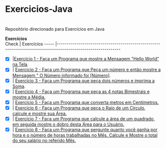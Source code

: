 # Exercicios-Java <h1>
 Repositório direcionado para Exercícios em Java

 **Exercícios**<br>
  Check | Exercícios
  ----- |--------------------------------------------------------------------------------------------------------------
  - [x] |[Exercício 1 - Faça um Programa que mostre a Mensagem "Hello World" na Tela](https://github.com/Giovani-Gomes/Exercicios-Java/tree/main/Exerc%C3%ADcio%201). <br>
 - [x] | [Exercício 2 - Faça um Programa que Peça um número e então mostre a Mensagem " O Número informado foi [Número]](https://github.com/Giovani-Gomes/Exercicios-Java/tree/main/Exerc%C3%ADcio%202). <br>
 - [x] | [Exercício 3 - Faça um Programa que peça dois números e imprima a Soma](https://github.com/Giovani-Gomes/Exercicios-Java/tree/main/Exerc%C3%ADcio%203).<br>
 - [x] | [Exercício 4 - Faça um Programa que peça as 4 notas Bimestrais e mostre a Média.](https://github.com/Giovani-Gomes/Exercicios-Java/tree/main/Exerc%C3%ADcio%204)<br>
 - [x] | [Exercício 5 - Faça um Programa que converta metros em Centímetros.](https://github.com/Giovani-Gomes/Exercicios-Java/tree/main/Exerc%C3%ADcio%205) <br>  
 - [x] | [Exercício 6 - Faça um Programa que peça o Raio de um Círculo, calcule e mostre sua Área.](https://github.com/Giovani-Gomes/Exercicios-Java/tree/main/Exerc%C3%ADcio%206) <br>
 - [x] | [Exercício 7 - Faça um Programa que calcule a área de um quadrado, em seguida mostre o dobro desta Área para o Usuário.](https://github.com/Giovani-Gomes/Exercicios-Java/tree/main/Exerc%C3%ADcio%207) <br>
 - [x] | [Exercício 8 - Faça um Programa que pergunte quanto você ganha por hora e o número de horas trabalhadas no Mês. Calcule e Mostre o total do seu salário no referido Mês.](https://github.com/Giovani-Gomes/Exercicios-Java/tree/main/Exerc%C3%ADcio%208)<br>